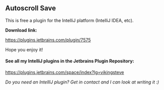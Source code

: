 ## Autoscroll Save

This is free a plugin for the IntelliJ platform (IntelliJ IDEA, etc).

**Download link:**

https://plugins.jetbrains.com/plugin/7575

Hope you enjoy it!

#### See all my IntelliJ plugins in the Jetbrains Plugin Repository:

https://plugins.jetbrains.com/space/index?lg=vikingsteve

_Do you need an IntellIJ plugin? Get in contact and I can look at writing it :)_
